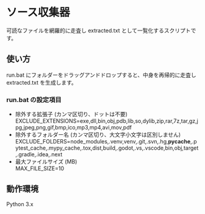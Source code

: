 # ソース収集器

可読なファイルを網羅的に走査し extracted.txt として一覧化するスクリプトです。

## 使い方

run.bat にフォルダーをドラッグアンドドロップすると、中身を再帰的に走査し extracted.txt を生成します。

### run.bat の設定項目
- 除外する拡張子 (カンマ区切り、ドットは不要)  
  EXCLUDE_EXTENSIONS=exe,dll,bin,obj,pdb,lib,so,dylib,zip,rar,7z,tar,gz,jpg,jpeg,png,gif,bmp,ico,mp3,mp4,avi,mov,pdf
- 除外するフォルダー名 (カンマ区切り、大文字小文字は区別しません)  
  EXCLUDE_FOLDERS=node_modules,.venv,venv,.git,.svn,.hg,__pycache__,.pytest_cache,.mypy_cache,.tox,dist,build,.godot,.vs,.vscode,bin,obj,target,.gradle,.idea,.next
- 最大ファイルサイズ (MB)  
  MAX_FILE_SIZE=10

## 動作環境

Python 3.x